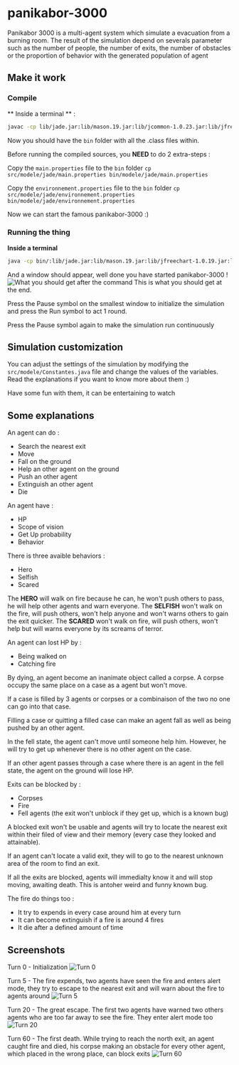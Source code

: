 # panikabor-3000
Panikabor 3000 is a multi-agent system which simulate a evacuation from a burning room. 
The result of the simulation depend on severals parameter such as the number of people, 
the number of exits, the number of obstacles or the proportion of behavior with the generated population of agent

## Make it work
### Compile

** Inside a terminal ** :
```bash
javac -cp lib/jade.jar:lib/mason.19.jar:lib/jcommon-1.0.23.jar:lib/jfreechart-1.0.19.jar:lib/javafx.base.jar src/gui/* src/main/* src/modele/jade/*.java src/modele/*.java src/modele/pathfinding/*.java -d bin/
```
Now you should have the `bin` folder with all the .class files within.

Before running the compiled sources, you **NEED** to do 2 extra-steps :

Copy the `main.properties` file to the `bin` folder
`cp src/modele/jade/main.properties bin/modele/jade/main.properties`

Copy the `environnement.properties` file to the `bin` folder
`cp src/modele/jade/environnement.properties bin/modele/jade/environnement.properties`

Now we can start the famous panikabor-3000 :)

### Running the thing

**Inside a terminal**
```bash
java -cp bin/:lib/jade.jar:lib/mason.19.jar:lib/jfreechart-1.0.19.jar:lib/javafx.base.jar:lib/jcommon-1.0.23.jar main.Main 
```

And a window should appear, well done you have started panikabor-3000 !
![What you should get after the command](https://i.imgur.com/bPjbCYD.png)
This is what you should get at the end.

Press the Pause symbol on the smallest window to initialize the simulation and press the Run symbol to act 1 round.

Press the Pause symbol again to make the simulation run continuously

## Simulation customization

You can adjust the settings of the simulation by modifying the `src/modele/Constantes.java` file and change the values of the variables. Read the explanations if you want to know more about them :)

Have some fun with them, it can be entertaining to watch 

## Some explanations

An agent can do :
* Search the nearest exit
* Move
* Fall on the ground
* Help an other agent on the ground
* Push an other agent
* Extinguish an other agent
* Die

An agent have :
* HP
* Scope of vision
* Get Up probability
* Behavior

There is three avaible behaviors :
* Hero
* Selfish
* Scared

The **HERO** will walk on fire because he can, he won't push others to pass, he will help other agents and warn everyone.
The **SELFISH** won't walk on the fire, will push others, won't help anyone and won't warns others to gain the exit quicker.
The **SCARED** won't walk on fire, will push others, won't help but will warns everyone by its screams of terror.

An agent can lost HP by :
* Being walked on
* Catching fire

By dying, an agent become an inanimate object called a corpse. A corpse occupy the same place on a case as a agent but won't move.

If a case is filled by 3 agents or corpses or a combinaison of the two no one can go into that case.

Filling a case or quitting a filled case can make an agent fall as well as being pushed by an other agent.

In the fell state, the agent can't move until someone help him. However, he will try to get up whenever there is no other agent on the case.

If an other agent passes through a case where there is an agent in the fell state, the agent on the ground will lose HP.

Exits can be blocked by :
* Corpses
* Fire
* Fell agents (the exit won't unblock if they get up, which is a known bug)

A blocked exit won't be usable and agents will try to locate the nearest exit within their filed of view and their memory (every case they looked and attainable).

If an agent can't locate a valid exit, they will to go to the nearest unknown area of the room to find an exit.

If all the exits are blocked, agents will immedialty know it and will stop moving, awaiting death. This is antoher weird and funny known bug.

The fire do things too :
* It try to expends in every case around him at every turn
* It can become extinguish if a fire is around 4 fires
* It die after a defined amount of time

## Screenshots

Turn 0 - Initialization
![Turn 0](https://i.imgur.com/7RumTN3.png)

Turn 5 - The fire expends, two agents have seen the fire and enters alert mode, they try to escape to the nearest exit and will warn about the fire to agents around
![Turn 5](https://i.imgur.com/N1DmSl7.png)

Turn 20 - The great escape. The first two agents have warned two others agents who are too far away to see the fire. They enter alert mode too
![Turn 20](https://i.imgur.com/lX5OlcJ.png)

Turn 60 - The first death. While trying to reach the north exit, an agent caught fire and died, his corpse making an obstacle for every other agent, which placed in the wrong place, can block exits
![Turn 60](https://i.imgur.com/h9FcKjH.png)

